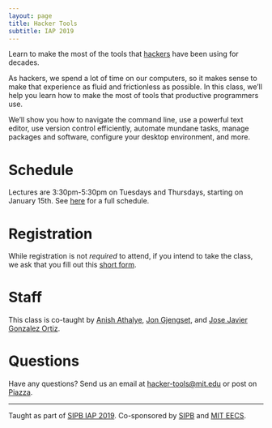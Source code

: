 ```yaml
---
layout: page
title: Hacker Tools
subtitle: IAP 2019
---
```


Learn to make the most of the tools that
[hackers](https://en.wikipedia.org/wiki/Hacker_culture) have been using for
decades.

As hackers, we spend a lot of time on our computers, so it makes sense to make
that experience as fluid and frictionless as possible. In this class, we’ll
help you learn how to make the most of tools that productive programmers use.

We’ll show you how to navigate the command line, use a powerful text editor,
use version control efficiently, automate mundane tasks, manage packages and
software, configure your desktop environment, and more.

# Schedule

Lectures are 3:30pm-5:30pm on Tuesdays and Thursdays, starting on January 15th.
See [here](/schedule/) for a full schedule.

# Registration

While registration is not _required_ to attend, if you intend to take the
class, we ask that you fill out this [short
form](https://goo.gl/forms/HSdsUQ204Ow8BgUs2).

# Staff

This class is co-taught by [Anish Athalye](https://www.anishathalye.com/), [Jon
Gjengset](https://thesquareplanet.com/), and [Jose Javier Gonzalez
Ortiz](http://josejg.com/).

# Questions

Have any questions? Send us an email at
[hacker-tools@mit.edu](mailto:hacker-tools@mit.edu) or post on
[Piazza](https://piazza.com/class/jqjpgaeaz77785).

---

<p class="small center">Taught as part of <a href="https://sipb.mit.edu/iap/">SIPB IAP 2019</a>. Co-sponsored by <a href="https://sipb.mit.edu/">SIPB</a> and <a href="https://www.eecs.mit.edu/">MIT EECS</a>.</p>
